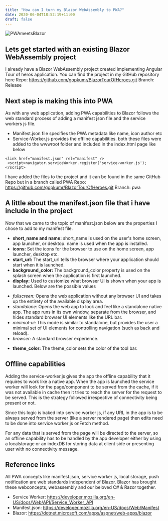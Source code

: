 ```yaml
---
title: "How can I turn my Blazor WebAssembly to PWA?"
date: 2020-06-04T18:52:19+11:00
draft: false
---
```


![PWAmeetsBlazor](https://dev-to-uploads.s3.amazonaws.com/i/g9e27g1fckgxdipathy2.png)

## Lets get started with an existing Blazor WebAssembly project
I already have a Blazor WebAssembly project created implementing Angular Tour of heros application. You can find the project in my GitHub repository here
Repo: https://github.com/gopkumr/BlazorTourOfHeroes.git
Branch: Release

## Next step is making this into PWA
As with any web application, adding PWA capabilities to Blazor follows the web standard process of adding a manifest json file and the service workers js file.
- Manifest.json file specifies the PWA metadata like name, icon author etc
- Service-Worker.js provides the offline capabilities.
both these files were added to the wwwroot folder and included in the index.html page like below
```
<link href="manifest.json" rel="manifest" />
 <script>navigator.serviceWorker.register('service-worker.js');</script>
```

I have added the files to the project and it can be found in the same GitHub Repo but in a branch called PWA
Repo: https://github.com/gopkumr/BlazorTourOfHeroes.git
Branch: pwa

## A little about the manifest.json file that i have include in the project
Now that we came to the topic of manifest.json below are the properties I chose to add to my manifest file.

- **short_name and name:**
  short_name is used on the user's home screen, app launcher, or desktop. name is used when the app is installed.
- **icons:**
  Set the icons for the browser to use on the home screen, app launcher, desktop etc.
- **start_url:**
The start_url tells the browser where your application should start when it is launched.
- **background_color:**
The background_color property is used on the splash screen when the application is first launched.
- **display:**
Used to customize what browser UI is shown when your app is launched. Below are the possible values 
+ *fullscreen:*	Opens the web application without any browser UI and takes up the entirety of the available display area.
+ *standalone:*	Opens the web app to look and feel like a standalone native app. The app runs in its own window, separate from the browser, and hides standard browser UI elements like the URL bar.
+ *minimal-ui:*	This mode is similar to standalone, but provides the user a minimal set of UI elements for controlling navigation (such as back and reload).
+ *browser:*	A standard browser experience.
- **theme_color:**
The theme_color sets the color of the tool bar.

## Offline capabilities
Adding the service-worker.js gives the app the offline capability that it requires to work like a native app.
When the app is launched the service worker will look for the page/component to be served from the cache, if it was not available in cache then it tries to reach the server for the request to be served. This is the strategy followed irrespective of connectivity being present or not.

Since this logic is baked into service worker js, if any URL in the app is to be always served from the server (like a server rendered page) then edits need to be done into service worker js onFetch method.

For any data that is served from the page will be directed to the server, so an offline capability has to be handled by the app developer either by using a localstorage or an indexDB for storing data at client side or presenting user with no connectivity message.

## Reference links
All PWA concepts like manifest.json, service worker js, local storage, push notification are web standards independent of Blazor. Blazor has brought these webconcepts, webassembly and our beloved C# & Razor together.
- Service Worker: https://developer.mozilla.org/en-US/docs/Web/API/Service_Worker_API
- Manifest.json: https://developer.mozilla.org/en-US/docs/Web/Manifest
- Blazor: https://dotnet.microsoft.com/apps/aspnet/web-apps/blazor

